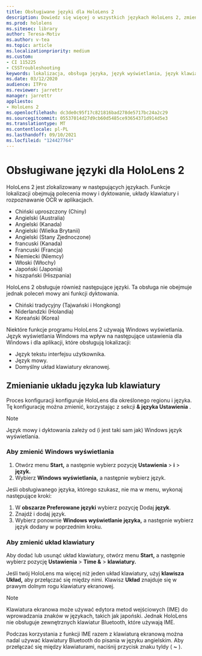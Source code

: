```yaml
---
title: Obsługiwane języki dla HoloLens 2
description: Dowiedz się więcej o wszystkich językach HoloLens 2, zmienianiu układów klawiatury i aktualizowaniu Windows wyświetlania.
ms.prod: hololens
ms.sitesec: library
author: Teresa-Motiv
ms.author: v-tea
ms.topic: article
ms.localizationpriority: medium
ms.custom:
- CI 115225
- CSSTroubleshooting
keywords: lokalizacja, obsługa języka, język wyświetlania, język klawiatury, IME, układ klawiatury
ms.date: 03/12/2020
audience: ITPro
ms.reviewer: jarrettr
manager: jarrettr
appliesto:
- HoloLens 2
ms.openlocfilehash: dc3de0c95f17c821816bad278de5717bc24a2c29
ms.sourcegitcommit: 05537014d27d9cb60d5485ce93654371d914d5e3
ms.translationtype: MT
ms.contentlocale: pl-PL
ms.lasthandoff: 09/10/2021
ms.locfileid: "124427764"
---
```

# <a name="supported-languages-for-hololens-2"></a>Obsługiwane języki dla HoloLens 2

HoloLens 2 jest zlokalizowany w następujących językach. Funkcje lokalizacji obejmują polecenia mowy i dyktowanie, układy klawiatury i rozpoznawanie OCR w aplikacjach.

- Chiński uproszczony (Chiny)
- Angielski (Australia)
- Angielski (Kanada)
- Angielski (Wielka Brytanii)
- Angielski (Stany Zjednoczone)
- francuski (Kanada)
- Francuski (Francja)
- Niemiecki (Niemcy)
- Włoski (Włochy)
- Japoński (Japonia)
- hiszpański (Hiszpania)

HoloLens 2 obsługuje również następujące języki. Ta obsługa nie obejmuje jednak poleceń mowy ani funkcji dyktowania.

- Chiński tradycyjny (Tajwański i Hongkong)
- Niderlandzki (Holandia)
- Koreański (Korea)

Niektóre funkcje programu HoloLens 2 używają Windows wyświetlania. Język wyświetlania Windows ma wpływ na następujące ustawienia dla Windows i dla aplikacji, które obsługują lokalizacji:

- Język tekstu interfejsu użytkownika.
- Język mowy.
- Domyślny układ klawiatury ekranowej.

## <a name="change-the-language-or-keyboard-layout"></a>Zmienianie układu języka lub klawiatury

Proces konfiguracji konfiguruje HoloLens dla określonego regionu i języka. Tę konfigurację można zmienić, korzystając z sekcji **& języka Ustawienia** . 

> [!NOTE]  
> Język mowy i dyktowania zależy od (i jest taki sam jak) Windows język wyświetlania.

### <a name="to-change-the-windows-display-language"></a>Aby zmienić Windows wyświetlania

1. Otwórz menu **Start,** a następnie wybierz pozycję **Ustawienia**  >  **i**  >  **język.**
2. Wybierz **Windows wyświetlania,** a następnie wybierz język.  

Jeśli obsługiwanego języka, którego szukasz, nie ma w menu, wykonaj następujące kroki:  

1. W **obszarze Preferowane języki** wybierz pozycję Dodaj **język**.
2. Znajdź i dodaj język.
3. Wybierz ponownie **Windows wyświetlanie języka,** a następnie wybierz język dodany w poprzednim kroku.

### <a name="to-change-the-keyboard-layout"></a>Aby zmienić układ klawiatury

Aby dodać lub usunąć układ klawiatury, otwórz menu **Start,** a następnie wybierz pozycję **Ustawienia**  >  **Time &**  >  **klawiatury.**

Jeśli twój HoloLens ma więcej niż jeden układ klawiatury, użyj **klawisza Układ,** aby przełączać się między nimi. Klawisz **Układ** znajduje się w prawym dolnym rogu klawiatury ekranowej.

> [!NOTE]  
> Klawiatura ekranowa może używać edytora metod wejściowych (IME) do wprowadzania znaków w językach, takich jak japoński. Jednak HoloLens nie obsługuje zewnętrznych klawiatur Bluetooth, które używają IME.
>  
> Podczas korzystania z funkcji IME razem z klawiaturą ekranową można nadal używać klawiatury Bluetooth do pisania w języku angielskim. Aby przełączać się między klawiaturami, naciśnij przycisk znaku tyldy ( **~** ).
